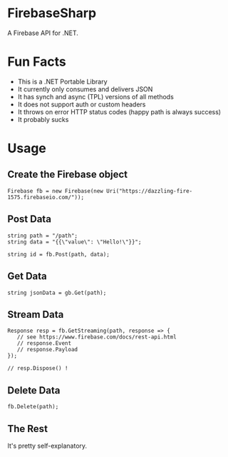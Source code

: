 FirebaseSharp
==============

A Firebase API for .NET.

# Fun Facts

- This is a .NET Portable Library
- It currently only consumes and delivers JSON
- It has synch and async (TPL) versions of all methods
- It does not support auth or custom headers
- It throws on error HTTP status codes  (happy path is always success)
- It probably sucks

# Usage

## Create the Firebase object

    Firebase fb = new Firebase(new Uri("https://dazzling-fire-1575.firebaseio.com/"));

## Post Data

    string path = "/path";
    string data = "{{\"value\": \"Hello!\"}}";
        
    string id = fb.Post(path, data);
    
## Get Data

    string jsonData = gb.Get(path);
   
## Stream Data

    Response resp = fb.GetStreaming(path, response => {
       // see https://www.firebase.com/docs/rest-api.html
       // response.Event
       // response.Payload
    });
        
    // resp.Dispose() !
    
## Delete Data

    fb.Delete(path);
   
## The Rest

It's pretty self-explanatory.


